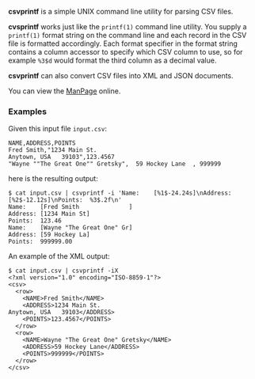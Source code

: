 **csvprintf** is a simple UNIX command line utility for parsing CSV files.

**cvsprintf** works just like the `printf(1)` command line utility. You supply a `printf(1)` format string on the command line and each record in the CSV file is formatted accordingly. Each format specifier in the format string contains a column accessor to specify which CSV column to use, so for example `%3$d` would format the third column as a decimal value.

**csvprintf** can also convert CSV files into XML and JSON documents.

You can view the [ManPage](https://github.com/archiecobbs/csvprintf/wiki/ManPage) online.

### Examples

Given this input file `input.csv`:

```
NAME,ADDRESS,POINTS
Fred Smith,"1234 Main St.
Anytown, USA   39103",123.4567
"Wayne ""The Great One"" Gretsky",  59 Hockey Lane  , 999999
```

here is the resulting output:

```
$ cat input.csv | csvprintf -i 'Name:    [%1$-24.24s]\nAddress: [%2$-12.12s]\nPoints:  %3$.2f\n'
Name:    [Fred Smith              ]
Address: [1234 Main St]
Points:  123.46
Name:    [Wayne "The Great One" Gr]
Address: [59 Hockey La]
Points:  999999.00
```

An example of the XML output:

```
$ cat input.csv | csvprintf -iX
<?xml version="1.0" encoding="ISO-8859-1"?>
<csv>
  <row>
    <NAME>Fred Smith</NAME>
    <ADDRESS>1234 Main St.
Anytown, USA   39103</ADDRESS>
    <POINTS>123.4567</POINTS>
  </row>
  <row>
    <NAME>Wayne "The Great One" Gretsky</NAME>
    <ADDRESS>59 Hockey Lane</ADDRESS>
    <POINTS>999999</POINTS>
  </row>
</csv>
```
